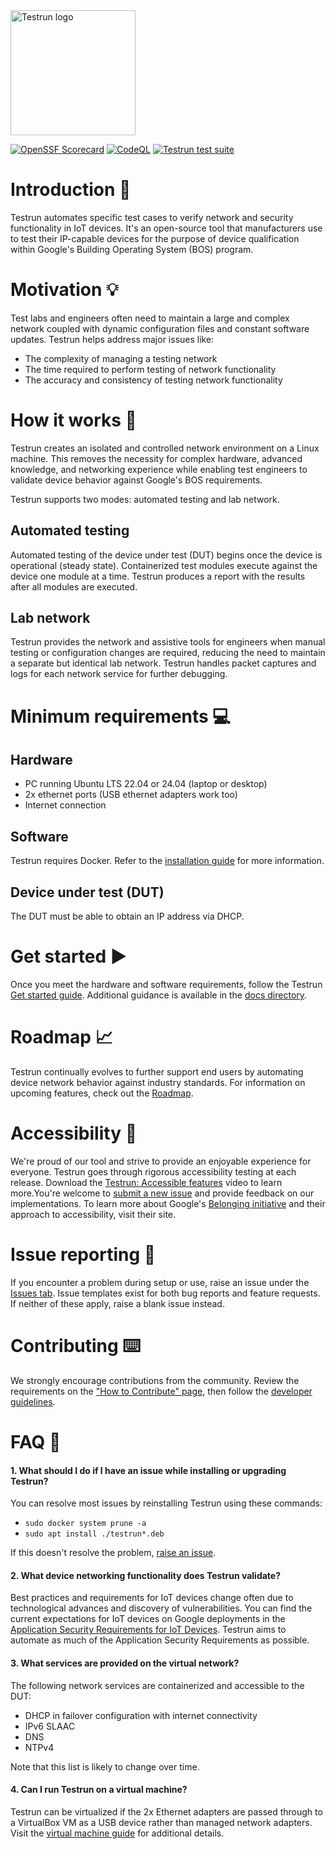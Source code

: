 <img width="200" alt="Testrun logo" src="https://user-images.githubusercontent.com/7399056/221927867-4190a4e8-a571-4e40-9c2b-65780ad9264c.png" alt="Testrun">

[![OpenSSF Scorecard](https://api.securityscorecards.dev/projects/github.com/google/testrun/badge)](https://securityscorecards.dev/viewer/?uri=github.com/google/testrun)
[![CodeQL](https://github.com/google/testrun/actions/workflows/github-code-scanning/codeql/badge.svg?branch=main)](https://github.com/google/testrun/actions/workflows/github-code-scanning/codeql)
[![Testrun test suite](https://github.com/google/testrun/actions/workflows/testing.yml/badge.svg?branch=main&event=push)](https://github.com/google/testrun/actions/workflows/testing.yml)

# Introduction :wave:

Testrun automates specific test cases to verify network and security functionality in IoT devices. It's an open-source tool that manufacturers use to test their IP-capable devices for the purpose of device qualification within Google's Building Operating System  (BOS) program.

# Motivation :bulb:

Test labs and engineers often need to maintain a large and complex network coupled with dynamic configuration files and constant software updates. Testrun helps address major issues like:

-  The complexity of managing a testing network
-  The time required to perform testing of network functionality
-  The accuracy and consistency of testing network functionality

# How it works :triangular_ruler:

Testrun creates an isolated and controlled network environment on a Linux machine. This removes the necessity for complex hardware, advanced knowledge, and networking experience while enabling test engineers to validate device behavior against Google's BOS requirements.

Testrun supports two modes: automated testing and lab network.

## Automated testing

Automated testing of the device under test (DUT) begins once the device is operational (steady state). Containerized test modules execute against the device one module at a time. Testrun produces a report with the results after all modules are executed.

## Lab network

Testrun provides the network and assistive tools for engineers when manual testing or configuration changes are required, reducing the need to maintain a separate but identical lab network. Testrun handles packet captures and logs for each network service for further debugging.

# Minimum requirements :computer:

## Hardware

-  PC running Ubuntu LTS 22.04 or 24.04 (laptop or desktop)
-  2x ethernet ports (USB ethernet adapters work too)
-  Internet connection

## Software

Testrun requires Docker. Refer to the [installation guide](https://docs.docker.com/engine/install/ubuntu/#install-using-the-repository) for more information.

## Device under test (DUT)

The DUT must be able to obtain an IP address via DHCP.

# Get started :arrow_forward:

Once you meet the hardware and software requirements, follow the Testrun [Get started guide](/docs/get_started.md). Additional guidance is available in the [docs directory](/docs).

# Roadmap :chart_with_upwards_trend:

Testrun continually evolves to further support end users by automating device network behavior against industry standards. For information on upcoming features, check out the [Roadmap](/docs/roadmap.pdf).

# Accessibility :busts_in_silhouette:

We're proud of our tool and strive to provide an enjoyable experience for everyone. Testrun goes through rigorous accessibility testing at each release. Download the [Testrun: Accessible features](https://github.com/google/testrun/raw/refs/heads/main/docs/ui/accessibility.mp4) video to learn more.You're welcome to [submit a new issue](https://github.com/google/testrun/issues) and provide feedback on our implementations. To learn more about Google's [Belonging initiative](https://www.google.co.uk/accessibility) and their approach to accessibility, visit their site.

# Issue reporting :triangular_flag_on_post:

If you encounter a problem during setup or use, raise an issue under the [Issues tab](https://github.com/google/testrun/issues). Issue templates exist for both bug reports and feature requests. If neither of these apply, raise a blank issue instead.

# Contributing :keyboard:

We strongly encourage contributions from the community. Review the requirements on the  ["How to Contribute" page](CONTRIBUTING.md), then follow the [developer guidelines](/docs/dev/README.md). 

# FAQ :raising_hand:

#### 1. What should I do if I have an issue while installing or upgrading Testrun?

 You can resolve most issues by reinstalling Testrun using these commands:
- `sudo docker system prune -a`
- `sudo apt install ./testrun*.deb`

If this doesn't resolve the problem, [raise an issue](https://github.com/google/testrun/issues).

#### 2. What device networking functionality does Testrun validate?

Best practices and requirements for IoT devices change often due to technological advances and discovery of vulnerabilities. You can find the current expectations for IoT devices on Google deployments in the [Application Security Requirements for IoT Devices](https://partner-security.withgoogle.com/docs/iot_requirements). Testrun aims to automate as much of the Application Security Requirements as possible.

#### 3. What services are provided on the virtual network?

The following network services are containerized and accessible to the DUT:

-  DHCP in failover configuration with internet connectivity
-  IPv6 SLAAC
-  DNS
-  NTPv4

Note that this list is likely to change over time.

#### 4. Can I run Testrun on a virtual machine?

Testrun can be virtualized if the 2x Ethernet adapters are passed through to a VirtualBox VM as a USB device rather than managed network adapters. Visit the [virtual machine guide](/docs/virtual_machine.md) for additional details.